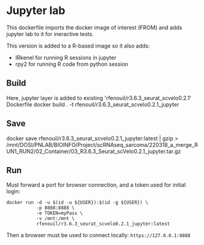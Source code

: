 
# Jupyter lab

This dockerfile imports the docker image of interest (FROM) and adds jupyter lab
 to it for ineractive tests.

This version is added to a R-based image so it also adds:
 - IRkenel for running R sessions in jupyter
 - rpy2 for running R code from python session

## Build

Here, jupyter layer is added to existing 'rfenouil/r3.6.3_seurat_scvelo0.2.1' Dockerfile
docker build . -t rfenouil/r3.6.3_seurat_scvelo0.2.1_jupyter

## Save

docker save rfenouil/r3.6.3_seurat_scvelo0.2.1_jupyter:latest | gzip > /mnt/DOSI/PNLAB/BIOINFO/Project/scRNAseq_sarcoma/220318_a_merge_RUN1_RUN2/02_Container/03_R3.6.3_Seurat_scVelo0.2.1_jupyter.tar.gz

## Run

Must forward a port for browser connection, and a token used for initial login:

```
docker run -d -u $(id -u ${USER}):$(id -g ${USER}) \
           -p 8888:8888 \
           -e TOKEN=myPass \
           -v /mnt:/mnt \
           rfenouil/r3.6.3_seurat_scvelo0.2.1_jupyter:latest
```

Then a browser must be used to connect locally: `https://127.0.0.1:8888`
